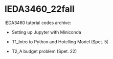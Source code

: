 # IEDA3460_22fall

IEDA3460 tutorial codes archive:

* Setting up Jupyter with Miniconda

* T1_Intro to Python and Hotelling Model (Spet. 5)

* T2_A budget problem (Spet. 22)
